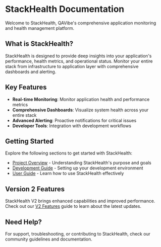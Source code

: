 # StackHealth Documentation

Welcome to StackHealth, QAVibe's comprehensive application monitoring and health management platform.

## What is StackHealth?

StackHealth is designed to provide deep insights into your application's performance, health metrics, and operational status. Monitor your entire stack from infrastructure to application layer with comprehensive dashboards and alerting.

## Key Features

- **Real-time Monitoring**: Monitor application health and performance metrics
- **Comprehensive Dashboards**: Visualize system health across your entire stack
- **Advanced Alerting**: Proactive notifications for critical issues
- **Developer Tools**: Integration with development workflows

## Getting Started

Explore the following sections to get started with StackHealth:

- [Project Overview](./project-overview) - Understanding StackHealth's purpose and goals
- [Development Guide](./development) - Setting up your development environment
- [User Guide](./user-guide) - Learn how to use StackHealth effectively

## Version 2 Features

StackHealth V2 brings enhanced capabilities and improved performance. Check out our [V2 Features](./v2-features) guide to learn about the latest updates.

## Need Help?

For support, troubleshooting, or contributing to StackHealth, check our community guidelines and documentation.

